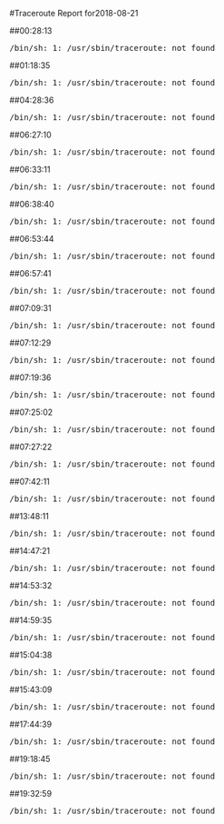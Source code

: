 #Traceroute Report for2018-08-21

##00:28:13

<p><pre><samp>/bin/sh: 1: /usr/sbin/traceroute: not found</samp></pre></p>

##01:18:35

<p><pre><samp>/bin/sh: 1: /usr/sbin/traceroute: not found</samp></pre></p>

##04:28:36

<p><pre><samp>/bin/sh: 1: /usr/sbin/traceroute: not found</samp></pre></p>

##06:27:10

<p><pre><samp>/bin/sh: 1: /usr/sbin/traceroute: not found</samp></pre></p>

##06:33:11

<p><pre><samp>/bin/sh: 1: /usr/sbin/traceroute: not found</samp></pre></p>

##06:38:40

<p><pre><samp>/bin/sh: 1: /usr/sbin/traceroute: not found</samp></pre></p>

##06:53:44

<p><pre><samp>/bin/sh: 1: /usr/sbin/traceroute: not found</samp></pre></p>

##06:57:41

<p><pre><samp>/bin/sh: 1: /usr/sbin/traceroute: not found</samp></pre></p>

##07:09:31

<p><pre><samp>/bin/sh: 1: /usr/sbin/traceroute: not found</samp></pre></p>

##07:12:29

<p><pre><samp>/bin/sh: 1: /usr/sbin/traceroute: not found</samp></pre></p>

##07:19:36

<p><pre><samp>/bin/sh: 1: /usr/sbin/traceroute: not found</samp></pre></p>

##07:25:02

<p><pre><samp>/bin/sh: 1: /usr/sbin/traceroute: not found</samp></pre></p>

##07:27:22

<p><pre><samp>/bin/sh: 1: /usr/sbin/traceroute: not found</samp></pre></p>

##07:42:11

<p><pre><samp>/bin/sh: 1: /usr/sbin/traceroute: not found</samp></pre></p>

##13:48:11

<p><pre><samp>/bin/sh: 1: /usr/sbin/traceroute: not found</samp></pre></p>

##14:47:21

<p><pre><samp>/bin/sh: 1: /usr/sbin/traceroute: not found</samp></pre></p>

##14:53:32

<p><pre><samp>/bin/sh: 1: /usr/sbin/traceroute: not found</samp></pre></p>

##14:59:35

<p><pre><samp>/bin/sh: 1: /usr/sbin/traceroute: not found</samp></pre></p>

##15:04:38

<p><pre><samp>/bin/sh: 1: /usr/sbin/traceroute: not found</samp></pre></p>

##15:43:09

<p><pre><samp>/bin/sh: 1: /usr/sbin/traceroute: not found</samp></pre></p>

##17:44:39

<p><pre><samp>/bin/sh: 1: /usr/sbin/traceroute: not found</samp></pre></p>

##19:18:45

<p><pre><samp>/bin/sh: 1: /usr/sbin/traceroute: not found</samp></pre></p>

##19:32:59

<p><pre><samp>/bin/sh: 1: /usr/sbin/traceroute: not found</samp></pre></p>

